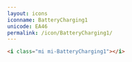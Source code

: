 ```yaml
---
layout: icons
iconname: BatteryCharging1
unicode: EA46
permalink: /icon/BatteryCharging1/
---
```


``` html
<i class="mi mi-BatteryCharging1"></i>
```

